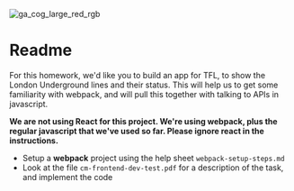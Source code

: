![ga_cog_large_red_rgb](https://cloud.githubusercontent.com/assets/40461/8183776/469f976e-1432-11e5-8199-6ac91363302b.png)

# Readme

For this homework, we'd like you to build an app for TFL, to show the London Underground lines and their status. This will help us to get some familiarity with webpack, and will pull this together with talking to APIs in javascript.

**We are not using React for this project. We're using webpack, plus the regular javascript that we've used so far. Please ignore react in the instructions.**

* Setup a **webpack** project using the help sheet `webpack-setup-steps.md`
* Look at the file `cm-frontend-dev-test.pdf` for a description of the task, and implement the code